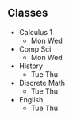 ## Classes
* Calculus 1
  * Mon Wed
* Comp Sci
  * Mon Wed
* History
  * Tue Thu
* Discrete Math
  * Tue Thu
* English
  * Tue Thu
